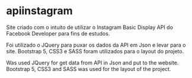 # apiinstagram

Site criado com o intuito de utilizar o Instagram Basic Display API do Facebook Developer para fins de estudos.

Foi utilizado o JQuery para puxar os dados da API em Json e levar para o site. Bootstrap 5, CSS3 e SASS foram utilizados para o layout do projeto.

Was used JQuery for get data from API in Json and put to the website. Bootstrap 5, CSS3 and SASS was used for the layout of the project.

